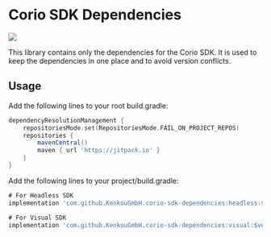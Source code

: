 # Corio SDK Dependencies
[![](https://jitpack.io/v/KenkouGmbH/corio-sdk-dependencies.svg)](https://jitpack.io/#KenkouGmbH/corio-sdk-dependencies)

This library contains only the dependencies for the Corio SDK. It is used to keep the dependencies in one place and to avoid version conflicts.

## Usage

Add the following lines to your root build.gradle:
    
```gradle
dependencyResolutionManagement {
    repositoriesMode.set(RepositoriesMode.FAIL_ON_PROJECT_REPOS)
    repositories {
        mavenCentral()
        maven { url 'https://jitpack.io' }
    }
}
```

Add the following lines to your project/build.gradle:

```gradle
# For Headless SDK
implementation 'com.github.KenkouGmbH.corio-sdk-dependencies:headless:$version'

# For Visual SDK
implementation 'com.github.KenkouGmbH.corio-sdk-dependencies:visual:$version'
```
